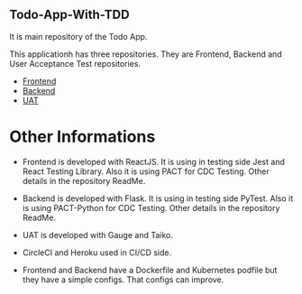 ## Todo-App-With-TDD
It is main repository of the Todo App.

This applicationh has three repositories. They are Frontend, Backend and User Acceptance Test repositories.

- [Frontend](https://github.com/UtkuErdemir/Todo-Frontend)
- [Backend](https://github.com/UtkuErdemir/Todo-Backend)
- [UAT](https://github.com/UtkuErdemir/Todo-UAT)

# Other Informations

- Frontend is developed with ReactJS. It is using in testing side Jest and React Testing Library. Also it is using PACT for CDC Testing.  Other details in the repository ReadMe.
- Backend is developed with Flask. It is using in testing side PyTest. Also it is using PACT-Python for CDC Testing.  Other details in the repository ReadMe.
- UAT is developed with Gauge and Taiko.

- CircleCI and Heroku used in CI/CD side.
- Frontend and Backend have a Dockerfile and Kubernetes podfile but they have a simple configs. That configs can improve.
